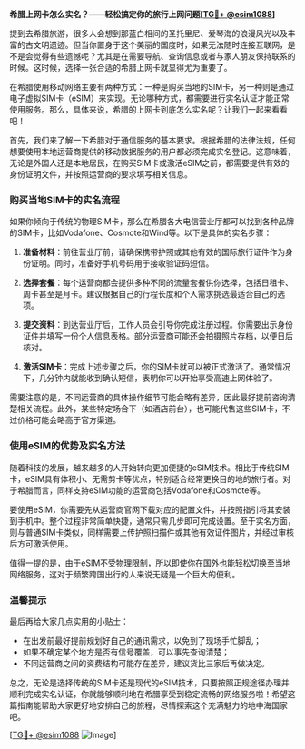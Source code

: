 **希腊上网卡怎么实名？——轻松搞定你的旅行上网问题[[TG💪+ @esim1088](https://t.me/s/esim1088)]**

提到去希腊旅游，很多人会想到那蓝白相间的圣托里尼、爱琴海的浪漫风光以及丰富的古文明遗迹。但当你置身于这个美丽的国度时，如果无法随时连接互联网，是不是会觉得有些遗憾呢？尤其是在需要导航、查询信息或者与家人朋友保持联系的时候。这时候，选择一张合适的希腊上网卡就显得尤为重要了。

在希腊使用移动网络主要有两种方式：一种是购买当地的SIM卡，另一种则是通过电子虚拟SIM卡（eSIM）来实现。无论哪种方式，都需要进行实名认证才能正常使用服务。那么，具体来说，希腊的上网卡到底怎么实名呢？让我们一起来看看吧！

首先，我们来了解一下希腊对于通信服务的基本要求。根据希腊的法律法规，任何想要使用本地运营商提供的移动数据服务的用户都必须完成实名登记。这意味着，无论是外国人还是本地居民，在购买SIM卡或激活eSIM之前，都需要提供有效的身份证明文件，并按照运营商的要求填写相关信息。

### 购买当地SIM卡的实名流程

如果你倾向于传统的物理SIM卡，那么在希腊各大电信营业厅都可以找到各种品牌的SIM卡，比如Vodafone、Cosmote和Wind等。以下是具体的实名步骤：

1. **准备材料**：前往营业厅前，请确保携带护照或其他有效的国际旅行证件作为身份证明。同时，准备好手机号码用于接收验证码短信。
   
2. **选择套餐**：每个运营商都会提供多种不同的流量套餐供你选择，包括日租卡、周卡甚至是月卡。建议根据自己的行程长度和个人需求挑选最适合自己的选项。

3. **提交资料**：到达营业厅后，工作人员会引导你完成注册过程。你需要出示身份证件并填写一份个人信息表格。部分运营商可能还会拍摄照片存档，以便日后核对。

4. **激活SIM卡**：完成上述步骤之后，你的SIM卡就可以被正式激活了。通常情况下，几分钟内就能收到确认短信，表明你可以开始享受高速上网体验了。

需要注意的是，不同运营商的具体操作细节可能会略有差异，因此最好提前咨询清楚相关流程。此外，某些特定场合下（如酒店前台），也可能代售这些SIM卡，不过价格可能会略高于官方渠道。

### 使用eSIM的优势及实名方法

随着科技的发展，越来越多的人开始转向更加便捷的eSIM技术。相比于传统SIM卡，eSIM具有体积小、无需剪卡等优点，特别适合经常更换目的地的旅行者。对于希腊而言，同样支持eSIM功能的运营商包括Vodafone和Cosmote等。

要使用eSIM，你需要先从运营商官网下载对应的配置文件，并按照指引将其安装到手机中。整个过程非常简单快捷，通常只需几步即可完成设置。至于实名方面，则与普通SIM卡类似，同样需要上传护照扫描件或其他有效证件图片，并经过审核后方可激活使用。

值得一提的是，由于eSIM不受物理限制，所以即使你在国外也能轻松切换至当地网络服务，这对于频繁跨国出行的人来说无疑是一个巨大的便利。

### 温馨提示

最后再给大家几点实用的小贴士：
- 在出发前最好提前规划好自己的通讯需求，以免到了现场手忙脚乱；
- 如果不确定某个地方是否有信号覆盖，可以事先查询清楚；
- 不同运营商之间的资费结构可能存在差异，建议货比三家后再做决定。

总之，无论是选择传统的SIM卡还是现代的eSIM技术，只要按照正规途径办理并顺利完成实名认证，你就能够顺利地在希腊享受到稳定流畅的网络服务啦！希望这篇指南能帮助大家更好地安排自己的旅程，尽情探索这个充满魅力的地中海国家吧。

[[TG💪+ @esim1088](https://t.me/s/esim1088) ![Image](https://i.postimg.cc/4NQfJmqS/Snipaste-2025-05-13-00-14-12.png)]